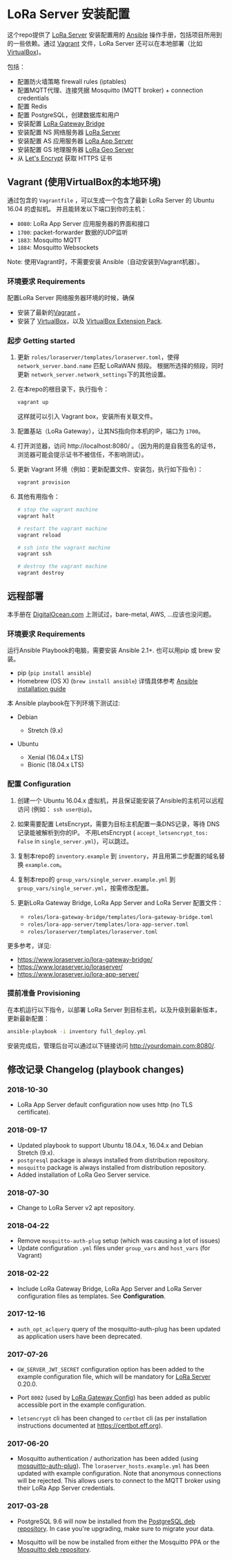 # LoRa Server 安装配置

这个repo提供了  [LoRa Server](https://www.loraserver.io/) 安装配置用的 [Ansible](https://www.ansible.com) 操作手册，包括项目所用到的一些依赖。通过 [Vagrant](https://www.vagrant.com) 文件，LoRa Server 还可以在本地部署（比如 [VirtualBox](https://www.virtualbox.org))。

包括：

* 配置防火墙策略 firewall rules (iptables)
* 配置MQTT代理、连接凭据 Mosquitto (MQTT broker) + connection credentials
* 配置 Redis
* 配置 PostgreSQL，创建数据库和用户
* 安装配置 [LoRa Gateway Bridge](https://www.loraserver.io/lora-gateway-bridge/)
* 安装配置 NS 网络服务器 [LoRa Server](https://www.loraserver.io/loraserver/)
* 安装配置 AS 应用服务器 [LoRa App Server](https://www.loraserver.io/lora-app-server/)
* 安装配置 GS 地理服务器 [LoRa Geo Server](https://www.loraserver.io/lora-geo-server/)
* 从 [Let's Encrypt](https://letsencrypt.org) 获取 HTTPS 证书

## Vagrant (使用VirtualBox的本地环境)

通过包含的 `Vagrantfile` ，可以生成一个包含了最新 LoRa Server 的 Ubuntu 16.04 的虚拟机。
并且能转发以下端口到你的主机：

* `8080`: LoRa App Server 应用服务器的界面和接口
* `1700`: packet-forwarder 数据的UDP监听
* `1883`: Mosquitto MQTT
* `1884`: Mosquitto Websockets

Note: 使用Vagrant时，不需要安装 Ansible（自动安装到Vagrant机器）。

### 环境要求 Requirements

配置LoRa Server 网络服务器环境的时候，确保

* 安装了最新的[Vagrant](https://www.vagrantup.com) 。
* 安装了 [VirtualBox](https://www.virtualbox.org)，以及 [VirtualBox Extension Pack](https://www.virtualbox.org/wiki/Downloads).

### 起步 Getting started

1. 更新 `roles/loraserver/templates/loraserver.toml`，使得`network_server.band.name` 匹配 LoRaWAN 频段。
   根据所选择的频段，同时更新 `network_server.network_settings`下的其他设置。

2. 在本repo的根目录下，执行指令：
    
    ```bash
    vagrant up
    ```

    这样就可以引入 Vagrant box，安装所有关联文件。

3. 配置基站（LoRa Gateway），让其NS指向你本机的IP，端口为 `1700`。

4. 打开浏览器，访问 http://localhost:8080/ 。（因为用的是自我签名的证书，浏览器可能会提示证书不被信任，不影响测试）。

5. 更新 Vagrant 环境（例如：更新配置文件、安装包，执行如下指令）：

    ```bash
    vagrant provision
    ```

6. 其他有用指令：

   ```bash
   # stop the vagrant machine
   vagrant halt 

   # restart the vagrant machine
   vagrant reload

   # ssh into the vagrant machine
   vagrant ssh

   # destroy the vagrant machine
   vagrant destroy
   ```

## 远程部署

本手册在 [DigitalOcean.com](https://m.do.co/c/6cd86e9f1cb8) 上测试过，bare-metal, AWS, ...应该也没问题。

### 环境要求 Requirements

运行Ansible Playbook的电脑，需要安装 Ansible 2.1+. 
也可以用pip 或 brew 安装。
* pip (`pip install ansible`)
* Homebrew (OS X) (`brew install ansible`)
详情具体参考 [Ansible installation guide](http://docs.ansible.com/ansible/latest/installation_guide/intro_installation.html)

本 Ansible playbook在下列环境下测试过:

* Debian
    * Stretch (9.x)

* Ubuntu
    * Xenial (16.04.x LTS)
    * Bionic (18.04.x LTS)

### 配置 Configuration

1. 创建一个 Ubuntu 16.04.x 虚拟机，并且保证能安装了Ansible的主机可以远程访问 (例如： `ssh user@ip`)。

2. 如果需要配置 LetsEncrypt，需要为目标主机配置一条DNS记录，等待 DNS记录能被解析到你的IP。
   不用LetsEncrypt (
   `accept_letsencrypt_tos: False` in `single_server.yml`)，可以跳过。

3. 复制本repo的  `inventory.example` 到 `inventory`，并且用第二步配置的域名替换 `example.com`。

4. 复制本repo的 `group_vars/single_server.example.yml` 到 `group_vars/single_server.yml`，按需修改配置。

5. 更新LoRa Gateway Bridge, LoRa App Server and LoRa Server 配置文件：

   * `roles/lora-gateway-bridge/templates/lora-gateway-bridge.toml`
   * `roles/lora-app-server/templates/lora-app-server.toml`
   * `roles/loraserver/templates/loraserver.toml`

更多参考，详见:

* https://www.loraserver.io/lora-gateway-bridge/
* https://www.loraserver.io/loraserver/
* https://www.loraserver.io/lora-app-server/

### 提前准备 Provisioning

在本机运行以下指令，以部署 LoRa Server 到目标主机，以及升级到最新版本，更新最新配置：

```bash
ansible-playbook -i inventory full_deploy.yml
```

安装完成后，管理后台可以通过以下链接访问 
http://yourdomain.com:8080/.


## 修改记录 Changelog (playbook changes)

### 2018-10-30

* LoRa App Server default configuration now uses http (no TLS certificate).

### 2018-09-17

* Updated playbook to support Ubuntu 18.04.x, 16.04.x and Debian Stretch (9.x).
* `postgresql` package is always installed from distribution repository.
* `mosquitto` package is always installed from distribution repository.
* Added installation of LoRa Geo Server service.

### 2018-07-30

* Change to LoRa Server v2 apt repository.

### 2018-04-22

* Remove `mosquitto-auth-plug` setup (which was causing a lot of issues)
* Update configuration `.yml` files under `group_vars` and `host_vars` (for Vagrant)

### 2018-02-22

* Include LoRa Gateway Bridge, LoRa App Server and LoRa Server configuration
  files as templates. See **Configuration**.

### 2017-12-16

* `auth_opt_aclquery` query of the mosquitto-auth-plug has been updated
  as application users have been deprecated.

### 2017-07-26

* `GW_SERVER_JWT_SECRET` configuration option has been added to the example
  configuration file, which will be mandatory for
  [LoRa Server](https://docs.loraserver.io/) 0.20.0.

* Port `8002` (used by [LoRa Gateway Config](https://docs.loraserver.io/lora-gateway-config/))
  has been added as public accessible port in the example configuration.

* `letsencrypt` cli has been changed to `certbot` cli (as per installation
  instructions documented at https://certbot.eff.org).

### 2017-06-20

* Mosquitto authentication / authorization has been added (using
  [mosquitto-auth-plug](https://github.com/jpmens/mosquitto-auth-plug)).
  The `loraserver_hosts.example.yml` has been updated with example
  configuration. Note that anonymous connections will be rejected. This allows
  users to connect to the MQTT broker using their LoRa App Server credentials.

### 2017-03-28

* PostgreSQL 9.6 will now be installed from the [PostgreSQL deb repository](https://www.postgresql.org/download/).
  In case you're upgrading, make sure to migrate your data.

* Mosquitto will be now be installed from either the Mosquitto PPA or
  the [Mosquitto deb repository](https://mosquitto.org/download/).
